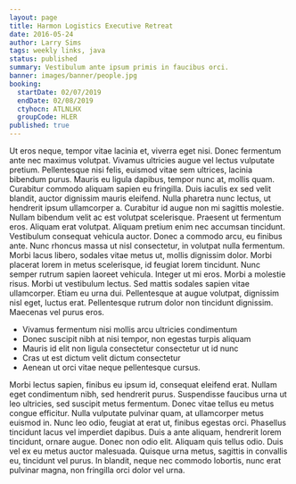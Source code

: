 ```yaml
---
layout: page
title: Harmon Logistics Executive Retreat
date: 2016-05-24
author: Larry Sims
tags: weekly links, java
status: published
summary: Vestibulum ante ipsum primis in faucibus orci.
banner: images/banner/people.jpg
booking:
  startDate: 02/07/2019
  endDate: 02/08/2019
  ctyhocn: ATLNLHX
  groupCode: HLER
published: true
---
```

Ut eros neque, tempor vitae lacinia et, viverra eget nisi. Donec fermentum ante nec maximus volutpat. Vivamus ultricies augue vel lectus vulputate pretium. Pellentesque nisi felis, euismod vitae sem ultrices, lacinia bibendum purus. Mauris eu ligula dapibus, tempor nunc at, mollis quam. Curabitur commodo aliquam sapien eu fringilla. Duis iaculis ex sed velit blandit, auctor dignissim mauris eleifend. Nulla pharetra nunc lectus, ut hendrerit ipsum ullamcorper a. Curabitur id augue non mi sagittis molestie. Nullam bibendum velit ac est volutpat scelerisque. Praesent ut fermentum eros.
Aliquam erat volutpat. Aliquam pretium enim nec accumsan tincidunt. Vestibulum consequat vehicula auctor. Donec a commodo arcu, eu finibus ante. Nunc rhoncus massa ut nisl consectetur, in volutpat nulla fermentum. Morbi lacus libero, sodales vitae metus ut, mollis dignissim dolor. Morbi placerat lorem in metus scelerisque, id feugiat lorem tincidunt. Nunc semper rutrum sapien laoreet vehicula. Integer ut mi eros. Morbi a molestie risus. Morbi ut vestibulum lectus. Sed mattis sodales sapien vitae ullamcorper. Etiam eu urna dui. Pellentesque at augue volutpat, dignissim nisl eget, luctus erat. Pellentesque rutrum dolor non tincidunt dignissim. Maecenas vel purus eros.

* Vivamus fermentum nisi mollis arcu ultricies condimentum
* Donec suscipit nibh at nisi tempor, non egestas turpis aliquam
* Mauris id elit non ligula consectetur consectetur ut id nunc
* Cras ut est dictum velit dictum consectetur
* Aenean ut orci vitae neque pellentesque cursus.

Morbi lectus sapien, finibus eu ipsum id, consequat eleifend erat. Nullam eget condimentum nibh, sed hendrerit purus. Suspendisse faucibus urna ut leo ultricies, sed suscipit metus fermentum. Donec vitae tellus eu metus congue efficitur. Nulla vulputate pulvinar quam, at ullamcorper metus euismod in. Nunc leo odio, feugiat at erat ut, finibus egestas orci. Phasellus tincidunt lacus vel imperdiet dapibus. Duis a ante aliquam, hendrerit lorem tincidunt, ornare augue. Donec non odio elit. Aliquam quis tellus odio. Duis vel ex eu metus auctor malesuada. Quisque urna metus, sagittis in convallis eu, tincidunt vel purus. In blandit, neque nec commodo lobortis, nunc erat pulvinar magna, non fringilla orci dolor vel urna.
